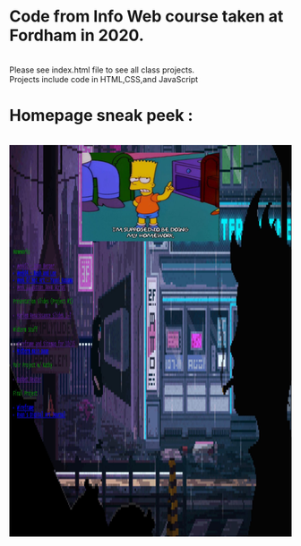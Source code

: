 # Code from Info Web course taken at Fordham in 2020.
<br>
Please see index.html file to see all class projects. <br>
Projects include code in HTML,CSS,and JavaScript

<h1>Homepage sneak peek : </h1>
<br>
<img src="homepageImage/homepageImage.JPG" alt="" height="700" width="800">

